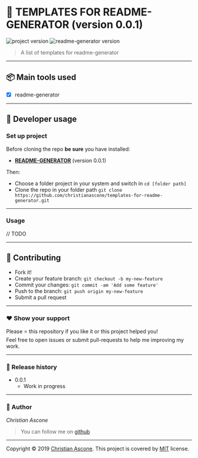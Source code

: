 # **:triangular_flag_on_post: TEMPLATES FOR README-GENERATOR** (version 0.0.1)

![project version](https://img.shields.io/badge/project-0.0.1-brightgreen.svg)
![readme-generator version](https://img.shields.io/badge/readme_generator-0.0.1-brightgreen.svg)

> A list of templates for readme-generator

---

## **:package: Main tools used**

- [x] readme-generator

---

## **:wrench: Developer usage**

### **Set up project**

Before cloning the repo **be sure** you have installed:

- [**README-GENERATOR**](https://github.com/ibbatta/readme-generator) (version 0.0.1)

Then:

- Choose a folder project in your system and switch in `cd [folder path]`
- Clone the repo in your folder path `git clone https://github.com/christianascone/templates-for-readme-generator.git`

---

### **Usage**

// TODO


---


## **:handshake: Contributing**

- Fork it!
- Create your feature branch: `git checkout -b my-new-feature`
- Commit your changes: `git commit -am 'Add some feature'`
- Push to the branch: `git push origin my-new-feature`
- Submit a pull request

---



### **:heart: Show your support**

Please :star: this repository if you like it or this project helped you!\
Feel free to open issues or submit pull-requests to help me improving my work.


---

### **:scroll: Release history**

* 0.0.1
    * Work in progress

---

### **:robot: Author**

_*Christian Ascone*_

> You can follow me on
[github](https://github.com/christianascone)

---

Copyright © 2019 [Christian Ascone](https://github.com/christianascone).
This project is covered by [MIT](https://github.com/christianascone/templates-for-readme-generator/blob/master/LICENSE) license.
